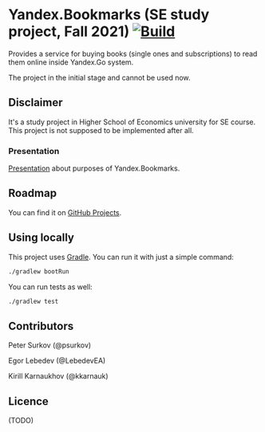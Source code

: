 # Yandex.Bookmarks (SE study project, Fall 2021) [![Build](https://github.com/kkarnauk/se-project-fall-2021/actions/workflows/build.yml/badge.svg)](https://github.com/kkarnauk/se-project-fall-2021/actions/workflows/build.yml)

Provides a service for buying books (single ones and subscriptions) to read them online inside Yandex.Go system.

The project in the initial stage and cannot be used now.

## Disclaimer
It's a study project in Higher School of Economics university for SE course. 
This project is not supposed to be implemented after all.

### Presentation
[Presentation](https://docs.google.com/presentation/d/1i_aqm273EMzhUOqtvA9vfnnG4NX9V2NxKjlsAt63Uac/edit?usp=sharing)
about purposes of Yandex.Bookmarks.

## Roadmap
You can find it on [GitHub Projects](https://github.com/kkarnauk/se-project-fall-2021/projects/1).

## Using locally
This project uses [Gradle](https://gradle.org/). You can run it with just a simple command:
```bash
./gradlew bootRun
```
You can run tests as well:
```bash
./gradlew test
```

## Contributors
Peter Surkov (@psurkov)

Egor Lebedev (@LebedevEA)

Kirill Karnaukhov (@kkarnauk)

## Licence
(TODO)
